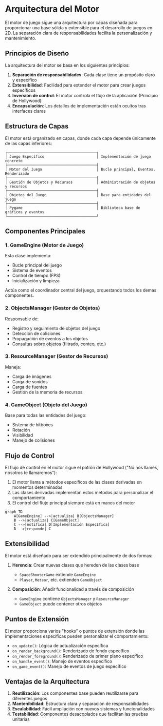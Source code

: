 # Arquitectura del Motor

El motor de juego sigue una arquitectura por capas diseñada para proporcionar una base sólida y extensible para el desarrollo de juegos en 2D. La separación clara de responsabilidades facilita la personalización y mantenimiento.

## Principios de Diseño

La arquitectura del motor se basa en los siguientes principios:

1. **Separación de responsabilidades**: Cada clase tiene un propósito claro y específico
2. **Extensibilidad**: Facilidad para extender el motor para crear juegos específicos
3. **Inversión de control**: El motor controla el flujo de la aplicación (Principio de Hollywood)
4. **Encapsulación**: Los detalles de implementación están ocultos tras interfaces claras

## Estructura de Capas

El motor está organizado en capas, donde cada capa depende únicamente de las capas inferiores:

```
┌─────────────────────────────────────────┐
│ Juego Específico                        │ Implementación de juego concreto
├─────────────────────────────────────────┤
│ Motor del Juego                         │ Bucle principal, Eventos, Renderizado
├─────────────────────────────────────────┤
│ Gestión de Objetos y Recursos           │ Administración de objetos y recursos
├─────────────────────────────────────────┤
│ Objetos del Juego                       │ Base para entidades del juego
├─────────────────────────────────────────┤
│ Pygame                                  │ Biblioteca base de gráficos y eventos
└─────────────────────────────────────────┘
```

## Componentes Principales

### 1. GameEngine (Motor de Juego)

Esta clase implementa:

- Bucle principal del juego
- Sistema de eventos
- Control de tiempo (FPS)
- Inicialización y limpieza

Actúa como el coordinador central del juego, orquestando todos los demás componentes.

### 2. ObjectsManager (Gestor de Objetos)

Responsable de:

- Registro y seguimiento de objetos del juego
- Detección de colisiones
- Propagación de eventos a los objetos
- Consultas sobre objetos (filtrado, conteo, etc.)

### 3. ResourceManager (Gestor de Recursos)

Maneja:

- Carga de imágenes
- Carga de sonidos
- Carga de fuentes
- Gestión de la memoria de recursos

### 4. GameObject (Objeto del Juego)

Base para todas las entidades del juego:

- Sistema de hitboxes
- Rotación
- Visibilidad
- Manejo de colisiones

## Flujo de Control

El flujo de control en el motor sigue el patrón de Hollywood ("No nos llames, nosotros te llamaremos"):

1. El motor llama a métodos específicos de las clases derivadas en momentos determinados
2. Las clases derivadas implementan estos métodos para personalizar el comportamiento
3. El control del flujo principal siempre está en manos del motor

```mermaid
graph TD
    A[GameEngine] -->|actualiza| B[ObjectsManager]
    B -->|actualiza| C[GameObject]
    C -->|notifica| D[Implementación Específica]
    D -->|responde| C
```

## Extensibilidad

El motor está diseñado para ser extendido principalmente de dos formas:

1. **Herencia**: Crear nuevas clases que hereden de las clases base

   - `SpaceShooterGame` extiende `GameEngine`
   - `Player`, `Meteor`, etc. extienden `GameObject`

2. **Composición**: Añadir funcionalidad a través de composición
   - `GameEngine` contiene `ObjectsManager` y `ResourceManager`
   - `GameObject` puede contener otros objetos

## Puntos de Extensión

El motor proporciona varios "hooks" o puntos de extensión donde las implementaciones específicas pueden personalizar el comportamiento:

- `on_update()`: Lógica de actualización específica
- `on_render_background()`: Renderizado de fondo específico
- `on_render_foreground()`: Renderizado de primer plano específico
- `on_handle_event()`: Manejo de eventos específico
- `on_game_event()`: Manejo de eventos de juego específico

## Ventajas de la Arquitectura

1. **Reutilización**: Los componentes base pueden reutilizarse para diferentes juegos
2. **Mantenibilidad**: Estructura clara y separación de responsabilidades
3. **Escalabilidad**: Fácil ampliación con nuevos sistemas y funcionalidades
4. **Testabilidad**: Componentes desacoplados que facilitan las pruebas unitarias
